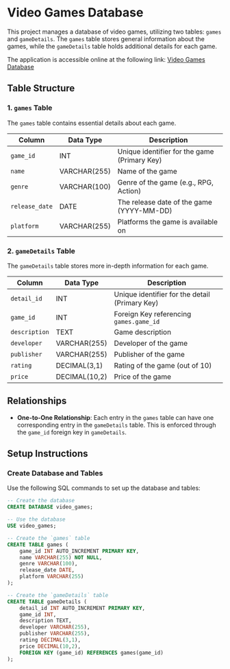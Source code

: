 # Video Games Database

This project manages a database of video games, utilizing two tables: `games` and `gameDetails`. The `games` table stores general information about the games, while the `gameDetails` table holds additional details for each game.

The application is accessible online at the following link: [Video Games Database]( http://gamercentralx.rf.gd/)

## Table Structure

### 1. `games` Table
The `games` table contains essential details about each game.

| Column         | Data Type     | Description                               |
|----------------|---------------|-------------------------------------------|
| `game_id`      | INT           | Unique identifier for the game (Primary Key) |
| `name`         | VARCHAR(255)  | Name of the game                         |
| `genre`        | VARCHAR(100)  | Genre of the game (e.g., RPG, Action)     |
| `release_date` | DATE          | The release date of the game (YYYY-MM-DD) |
| `platform`     | VARCHAR(255)  | Platforms the game is available on       |

### 2. `gameDetails` Table
The `gameDetails` table stores more in-depth information for each game.

| Column         | Data Type     | Description                                   |
|----------------|---------------|-----------------------------------------------|
| `detail_id`    | INT           | Unique identifier for the detail (Primary Key) |
| `game_id`      | INT           | Foreign Key referencing `games.game_id`       |
| `description`  | TEXT          | Game description                              |
| `developer`    | VARCHAR(255)  | Developer of the game                         |
| `publisher`    | VARCHAR(255)  | Publisher of the game                         |
| `rating`       | DECIMAL(3,1)  | Rating of the game (out of 10)                |
| `price`        | DECIMAL(10,2) | Price of the game                             |

## Relationships

- **One-to-One Relationship**: Each entry in the `games` table can have one corresponding entry in the `gameDetails` table. This is enforced through the `game_id` foreign key in `gameDetails`.

## Setup Instructions

### Create Database and Tables
Use the following SQL commands to set up the database and tables:

```sql
-- Create the database
CREATE DATABASE video_games;

-- Use the database
USE video_games;

-- Create the `games` table
CREATE TABLE games (
    game_id INT AUTO_INCREMENT PRIMARY KEY,
    name VARCHAR(255) NOT NULL,
    genre VARCHAR(100),
    release_date DATE,
    platform VARCHAR(255)
);

-- Create the `gameDetails` table
CREATE TABLE gameDetails (
    detail_id INT AUTO_INCREMENT PRIMARY KEY,
    game_id INT,
    description TEXT,
    developer VARCHAR(255),
    publisher VARCHAR(255),
    rating DECIMAL(3,1),
    price DECIMAL(10,2),
    FOREIGN KEY (game_id) REFERENCES games(game_id)
);
